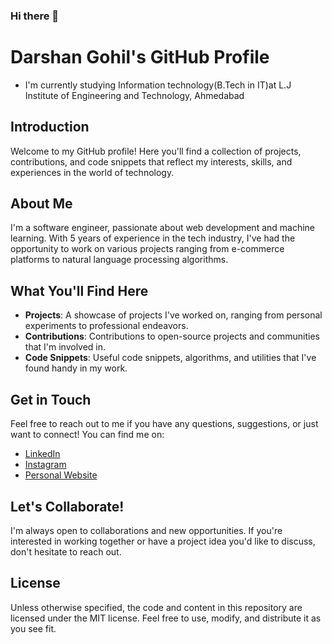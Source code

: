### Hi there 👋

<!--
**darshangohil46/darshangohil46** is a ✨ _special_ ✨ repository because its `README.md` (this file) appears on your GitHub profile.

Here are some ideas to get you started:
- 🔭 I’m currently working on Django...
- 🌱 I’m currently learning Django and Node ...
- 👯 I’m looking to collaborate on ...
- 🤔 I’m looking for help with ...
- 💬 Ask me about ...
- 📫 How to reach me: ...
- 😄 Pronouns: ...
- ⚡ Fun fact: ...

-->

# Darshan Gohil's GitHub Profile

- I'm currently studying Information technology(B.Tech in IT)at L.J Institute of Engineering and Technology, Ahmedabad

## Introduction

Welcome to my GitHub profile! Here you'll find a collection of projects, contributions, and code snippets that reflect my interests, skills, and experiences in the world of technology.

## About Me

I'm a software engineer, passionate about web development and machine learning. With 5 years of experience in the tech industry, I've had the opportunity to work on various projects ranging from e-commerce platforms to natural language processing algorithms.

## What You'll Find Here

- **Projects**: A showcase of projects I've worked on, ranging from personal experiments to professional endeavors.
- **Contributions**: Contributions to open-source projects and communities that I'm involved in.
- **Code Snippets**: Useful code snippets, algorithms, and utilities that I've found handy in my work.

## Get in Touch

Feel free to reach out to me if you have any questions, suggestions, or just want to connect! You can find me on:

- [LinkedIn](https://www.linkedin.com/in/darshan-gohil-9b8926278/)
- [Instagram](https://www.instagram.com/darshan__gohil__/)
- [Personal Website](https://www.johndoe.com)

## Let's Collaborate!

I'm always open to collaborations and new opportunities. If you're interested in working together or have a project idea you'd like to discuss, don't hesitate to reach out.

## License

Unless otherwise specified, the code and content in this repository are licensed under the MIT license. Feel free to use, modify, and distribute it as you see fit.

